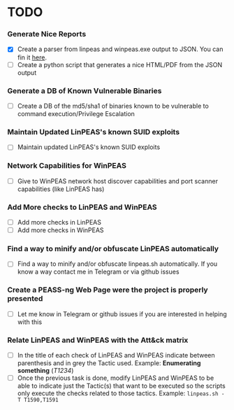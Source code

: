 # TODO

### Generate Nice Reports
- [x] Create a parser from linpeas and winpeas.exe output to JSON. You can fin it [here](https/github.com/peass-ng/PEASS-ng/tree/master/parser).
- [ ] Create a python script that generates a nice HTML/PDF from the JSON output

### Generate a DB of Known Vulnerable Binaries
- [ ] Create a DB of the md5/sha1 of binaries known to be vulnerable to command execution/Privilege Escalation

### Maintain Updated LinPEAS's known SUID exploits
- [ ] Maintain updated LinPEAS's known SUID exploits

### Network Capabilities for WinPEAS
- [ ] Give to WinPEAS network host discover capabilities and port scanner capabilities (like LinPEAS has)

### Add More checks to LinPEAS and WinPEAS
- [ ] Add more checks in LinPEAS
- [ ] Add more checks in WinPEAS

### Find a way to minify and/or obfuscate LinPEAS automatically
- [ ] Find a way to minify and/or obfuscate linpeas.sh automatically. If you know a way contact me in Telegram or via github issues

### Create a PEASS-ng Web Page were the project is properly presented
- [ ] Let me know in Telegram or github issues if you are interested in helping with this

### Relate LinPEAS and WinPEAS with the Att&ck matrix
- [ ] In the title of each check of LinPEAS and WinPEAS indicate between parenthesis and in grey the Tactic used. Example: **Enumerating something** (*T1234*)
- [ ] Once the previous task is done, modify LinPEAS and WinPEAS to be able to indicate just the Tactic(s) that want to be executed so the scripts only execute the checks related to those tactics. Example: `linpeas.sh -T T1590,T1591`
